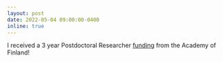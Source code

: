 ```yaml
---
layout: post
date: 2022-05-04 09:00:00-0400
inline: true
---
```

 
I received a 3 year  Postdoctoral Researcher [funding](https://akareport.aka.fi/ibi_apps/WFServlet?IBIF_ex=x_hakkuvaus2&CLICKED_ON=&HAKNRO1=348989&UILANG=en&TULOSTE=HTML) from the Academy of Finland!